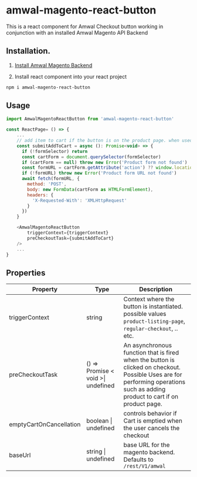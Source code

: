 # amwal-magento-react-button

This is a react component for Amwal Checkout button working in conjunction with an installed Amwal Magento API Backend

## Installation.

1. [Install Amwal Magento Backend](https://docs.amwal.tech/docs/magento-installation)


2. Install react component into your react project
```bash
npm i amwal-magento-react-button
```
## Usage

```javascript
import AmwalMagentoReactButton from 'amwal-magento-react-button'

const ReactPage= () => {
    ...
    // add item to cart if the button is on the product page. when used in cart or mini-cart, preCheckoutTask should be left undefined
    const submitAddToCart = async (): Promise<void> => {
      if (!formSelector) return
      const cartForm = document.querySelector(formSelector)
      if (cartForm == null) throw new Error('Product form not found')
      const formURL = cartForm.getAttribute('action') ?? window.location.href
      if (!formURL) throw new Error('Product form URL not found')
      await fetch(formURL, {
        method: 'POST',
        body: new FormData(cartForm as HTMLFormElement),
        headers: {
          'X-Requested-With': 'XMLHttpRequest'
        }
      })
    }

    <AmwalMagentoReactButton
        triggerContext={triggerContext}
        preCheckoutTask={submitAddToCart}
    />
    ...
}
```

## Properties
| Property                | Type                                  | Description                                                                                                                                                                   |
|-------------------------|---------------------------------------|-------------------------------------------------------------------------------------------------------------------------------------------------------------------------------|
| triggerContext          | string                                | Context where the button is instantiated. possible values `product-listing-page`, `regular-checkout`, .. etc.                                                                                                                    |
| preCheckoutTask         | ()  =>   Promise < void >\| undefined | An asynchronous function that is fired when the button is clicked on checkout. Possible Uses are for performing operations such as adding product to cart if on product page. |
| emptyCartOnCancellation | boolean \| undefined                  | controls behavior if Cart is emptied when the user cancels the checkout                                                                                                       |
| baseUrl | string \| undefined                  | base URL for the magento backend. Defaults to `/rest/V1/amwal`                                                                                                       |